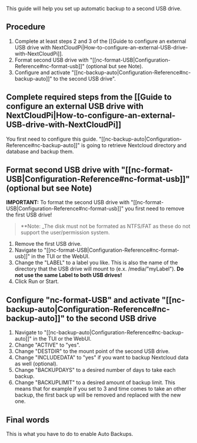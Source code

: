 This guide will help you set up automatic backup to a second USB drive.

## Procedure
1. Complete at least steps 2 and 3 of the [[Guide to configure an external USB drive with NextCloudPi|How-to-configure-an-external-USB-drive-with-NextCloudPi]].
2. Format second USB drive with "[[nc-format-USB|Configuration-Reference#nc-format-usb]]" (optional but see Note).
3. Configure and activate "[[nc-backup-auto|Configuration-Reference#nc-backup-auto]]" to the second USB drive".

## Complete required steps from the [[Guide to configure an external USB drive with NextCloudPi|How-to-configure-an-external-USB-drive-with-NextCloudPi]]

You first need to configure this guide. "[[nc-backup-auto|Configuration-Reference#nc-backup-auto]]" is going to retrieve Nextcloud directory and database and backup them.

## Format second USB drive with "[[nc-format-USB|Configuration-Reference#nc-format-usb]]" (optional but see Note)

**IMPORTANT:** To format the second USB drive with "[[nc-format-USB|Configuration-Reference#nc-format-usb]]" you first need to remove the first USB drive!

> **Note: _The disk must not be formated as NTFS/FAT as these do not support the user/permission system.

1. Remove the first USB drive.
2. Navigate to "[[nc-format-USB|Configuration-Reference#nc-format-usb]]" in the TUI or the WebUI.
3. Change the "LABEL" to a label you like. This is also the name of the directory that the USB drive will mount to (e.x. /media/"myLabel"). **Do not use the same Label to both USB drives!**
4. Click Run or Start.

## Configure "nc-format-USB" and activate "[[nc-backup-auto|Configuration-Reference#nc-backup-auto]]" to the second USB drive

1. Navigate to "[[nc-backup-auto|Configuration-Reference#nc-backup-auto]]" in the TUI or the WebUI.
2. Change "ACTIVE" to "yes".
3. Change "DESTDIR" to the mount point of the second USB drive.
4. Change "INCLUDEDATA" to "yes" if you want to backup Nextcloud data as well (optional).
5. Change "BACKUPDAYS" to a desired number of days to take each backup.
6. Change "BACKUPLIMIT" to a desired amount of backup limit. This means that for example if you set to 3 and time comes to take an other backup, the first back up will be removed and replaced with the new one.

## Final words

This is what you have to do to enable Auto Backups.
